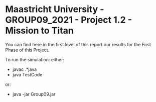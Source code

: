 # Maastricht University - GROUP09_2021 - Project 1.2 - Mission to Titan
You can find here in the first level of this report our results for the First Phase of this Project.

To run the simulation: 
either:

* javac .*java
* java TestCode 

or: 
* java -jar Group09.jar
